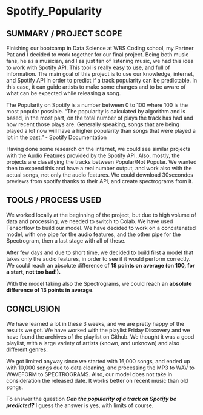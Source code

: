 # Spotify_Popularity

## SUMMARY / PROJECT SCOPE

Finishing our bootcamp in Data Science at WBS Coding school, my Partner Pat and I decided to work together for our final project. Being both music fans, he as a musician, and I as just fan of listening music, we had this idea to work with Spotify API. 
This tool is really easy to use, and full of information. 
The main goal of this project is to use our knowledge, internet, and Spotify API in order to predict if a track popularity can be predictable. In this case, it can guide artists to make some changes and to be aware of what can be expected while releasing a song. 

The Popularity on Spotify is a number between 0 to 100 where 100 is the most popular possible. “The popularity is calculated by algorithm and is based, in the most part, on the total number of plays the track has had and how recent those plays are.
Generally speaking, songs that are being played a lot now will have a higher popularity than songs that were played a lot in the past.” - Spotify Documentation

Having done some research on the internet, we could see similar projects with the Audio Features provided by the Spotify API. Also, mostly, the projects are classifying the tracks between Popular/Not Popular. We wanted then to expend this and have a real number output, and work also with the actual songs, not only the audio features. We could download 30secondes previews from spotify thanks to their API, and create spectrograms from it. 


## TOOLS / PROCESS USED

We worked locally at the beginning of the project, but due to high volume of data and processing, we needed to switch to Colab. We have used Tensorflow to build our model. 
We have decided to work on a concatenated model, with one pipe for the audio features, and the other pipe for the Spectrogram, then a last stage with all of these. 

After few days and due to short time, we decided to build first a model that takes only the audio features, in order to see if it would perform correctly. We could reach an absolute difference of **18 points on average (on 100, for a start, not too bad!).**

With the model taking also the Spectrograms, we could reach an **absolute difference of 13 points in average**.

## CONCLUSION

We have learned a lot in these 3 weeks, and we are pretty happy of the results we got. We have worked with the playlist Friday Discovery and we have found the archives of the playlist on Github. We thought it was a good playlist, with a large variety of artists (known, and unknown) and also different genres. 

We got limited anyway since we started with 16,000 songs, and ended up with 10,000 songs due to data cleaning, and processing the MP3 to WAV to WAVEFORM to SPECTROGRAMS. Also, our model does not take in consideration the released date. It works better on recent music than old songs. 

To answer the question ***Can the popularity of a track on Spotify be predicted?*** I guess the answer is yes, with limits of course. 

